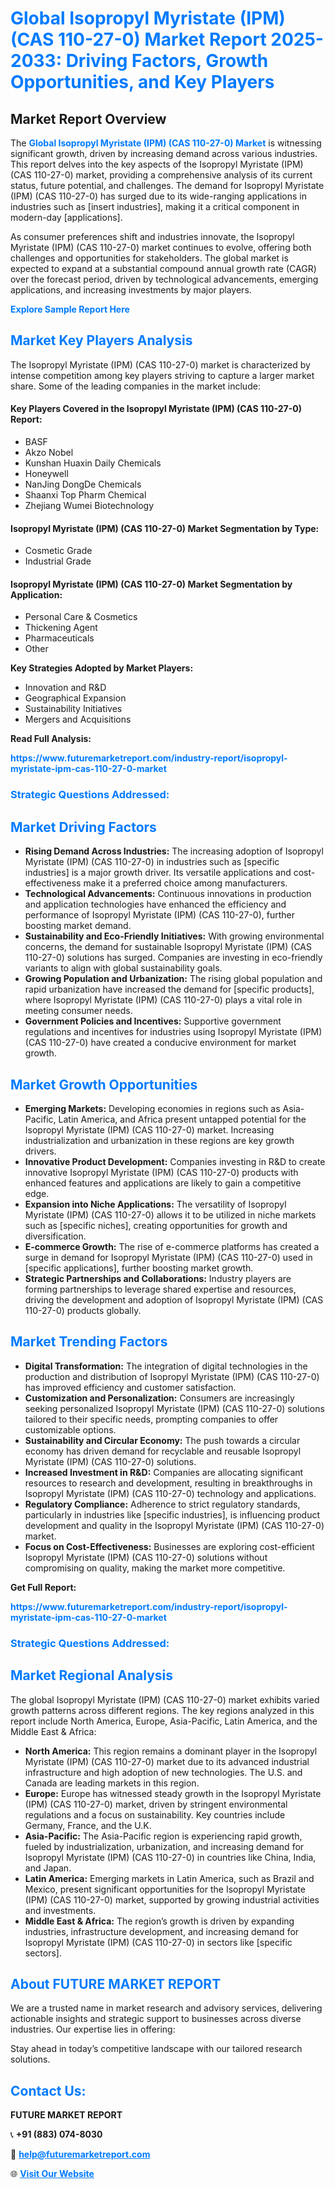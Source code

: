 <h1 style="color: #007BFF;">Global Isopropyl Myristate (IPM) (CAS 110-27-0) Market Report 2025-2033: Driving Factors, Growth Opportunities, and Key Players</h1>

<section id="overview">
<h2>Market Report Overview</h2>
<p>The <a href="https://www.futuremarketreport.com/industry-report/isopropyl-myristate-ipm-cas-110-27-0-market" style="color: #007BFF; text-decoration: none;"><strong>Global Isopropyl Myristate (IPM) (CAS 110-27-0) Market</strong></a> is witnessing significant growth, driven by increasing demand across various industries. This report delves into the key aspects of the Isopropyl Myristate (IPM) (CAS 110-27-0) market, providing a comprehensive analysis of its current status, future potential, and challenges. The demand for Isopropyl Myristate (IPM) (CAS 110-27-0) has surged due to its wide-ranging applications in industries such as [insert industries], making it a critical component in modern-day [applications].</p>
<p>As consumer preferences shift and industries innovate, the Isopropyl Myristate (IPM) (CAS 110-27-0) market continues to evolve, offering both challenges and opportunities for stakeholders. The global market is expected to expand at a substantial compound annual growth rate (CAGR) over the forecast period, driven by technological advancements, emerging applications, and increasing investments by major players.</p>
</section>

<section id="overview">
<p><a href="https://www.futuremarketreport.com/request-sample/reportId=90289" style="color: #007BFF; text-decoration: none;"><strong>Explore Sample Report Here</strong></a></p>
</section>

<section id="key-players">
<h2 style="color: #007BFF;">Market Key Players Analysis</h2>
<p>The Isopropyl Myristate (IPM) (CAS 110-27-0) market is characterized by intense competition among key players striving to capture a larger market share. Some of the leading companies in the market include:</p>
<h4>Key Players Covered in the Isopropyl Myristate (IPM) (CAS 110-27-0) Report:</h4>
<ul><li>BASF</li><li>Akzo Nobel</li><li>Kunshan Huaxin Daily Chemicals</li><li>Honeywell</li><li>NanJing DongDe Chemicals</li><li>Shaanxi Top Pharm Chemical</li><li>Zhejiang Wumei Biotechnology</li></ul>
<h4>Isopropyl Myristate (IPM) (CAS 110-27-0) Market Segmentation by Type:</h4>
<ul><li>Cosmetic Grade</li><li>Industrial Grade</li></ul>

<h4>Isopropyl Myristate (IPM) (CAS 110-27-0) Market Segmentation by Application:</h4>
<ul><li>Personal Care &amp; Cosmetics</li><li>Thickening Agent</li><li>Pharmaceuticals</li><li>Other</li></ul>
<p><strong>Key Strategies Adopted by Market Players:</strong></p>
<ul>
<li>Innovation and R&D</li>
<li>Geographical Expansion</li>
<li>Sustainability Initiatives</li>
<li>Mergers and Acquisitions</li>
</ul>
</section>

<section>
<p><strong>Read Full Analysis: </strong></p><a href="https://www.futuremarketreport.com/industry-report/isopropyl-myristate-ipm-cas-110-27-0-market" style="color: #007BFF; text-decoration: none;"><strong>https://www.futuremarketreport.com/industry-report/isopropyl-myristate-ipm-cas-110-27-0-market</strong></a>
<h3 style="color: #007BFF;">Strategic Questions Addressed:</h3>
</section>

<section id="driving-factors">
<h2 style="color: #007BFF;">Market Driving Factors</h2>
<ul>
<li><strong>Rising Demand Across Industries:</strong> The increasing adoption of Isopropyl Myristate (IPM) (CAS 110-27-0) in industries such as [specific industries] is a major growth driver. Its versatile applications and cost-effectiveness make it a preferred choice among manufacturers.</li>
<li><strong>Technological Advancements:</strong> Continuous innovations in production and application technologies have enhanced the efficiency and performance of Isopropyl Myristate (IPM) (CAS 110-27-0), further boosting market demand.</li>
<li><strong>Sustainability and Eco-Friendly Initiatives:</strong> With growing environmental concerns, the demand for sustainable Isopropyl Myristate (IPM) (CAS 110-27-0) solutions has surged. Companies are investing in eco-friendly variants to align with global sustainability goals.</li>
<li><strong>Growing Population and Urbanization:</strong> The rising global population and rapid urbanization have increased the demand for [specific products], where Isopropyl Myristate (IPM) (CAS 110-27-0) plays a vital role in meeting consumer needs.</li>
<li><strong>Government Policies and Incentives:</strong> Supportive government regulations and incentives for industries using Isopropyl Myristate (IPM) (CAS 110-27-0) have created a conducive environment for market growth.</li>
</ul>
</section>

<section id="growth-opportunities">
<h2 style="color: #007BFF;">Market Growth Opportunities</h2>
<ul>
<li><strong>Emerging Markets:</strong> Developing economies in regions such as Asia-Pacific, Latin America, and Africa present untapped potential for the Isopropyl Myristate (IPM) (CAS 110-27-0) market. Increasing industrialization and urbanization in these regions are key growth drivers.</li>
<li><strong>Innovative Product Development:</strong> Companies investing in R&D to create innovative Isopropyl Myristate (IPM) (CAS 110-27-0) products with enhanced features and applications are likely to gain a competitive edge.</li>
<li><strong>Expansion into Niche Applications:</strong> The versatility of Isopropyl Myristate (IPM) (CAS 110-27-0) allows it to be utilized in niche markets such as [specific niches], creating opportunities for growth and diversification.</li>
<li><strong>E-commerce Growth:</strong> The rise of e-commerce platforms has created a surge in demand for Isopropyl Myristate (IPM) (CAS 110-27-0) used in [specific applications], further boosting market growth.</li>
<li><strong>Strategic Partnerships and Collaborations:</strong> Industry players are forming partnerships to leverage shared expertise and resources, driving the development and adoption of Isopropyl Myristate (IPM) (CAS 110-27-0) products globally.</li>
</ul>
</section>

<section id="trending-factors">
<h2 style="color: #007BFF;">Market Trending Factors</h2>
<ul>
<li><strong>Digital Transformation:</strong> The integration of digital technologies in the production and distribution of Isopropyl Myristate (IPM) (CAS 110-27-0) has improved efficiency and customer satisfaction.</li>
<li><strong>Customization and Personalization:</strong> Consumers are increasingly seeking personalized Isopropyl Myristate (IPM) (CAS 110-27-0) solutions tailored to their specific needs, prompting companies to offer customizable options.</li>
<li><strong>Sustainability and Circular Economy:</strong> The push towards a circular economy has driven demand for recyclable and reusable Isopropyl Myristate (IPM) (CAS 110-27-0) solutions.</li>
<li><strong>Increased Investment in R&D:</strong> Companies are allocating significant resources to research and development, resulting in breakthroughs in Isopropyl Myristate (IPM) (CAS 110-27-0) technology and applications.</li>
<li><strong>Regulatory Compliance:</strong> Adherence to strict regulatory standards, particularly in industries like [specific industries], is influencing product development and quality in the Isopropyl Myristate (IPM) (CAS 110-27-0) market.</li>
<li><strong>Focus on Cost-Effectiveness:</strong> Businesses are exploring cost-efficient Isopropyl Myristate (IPM) (CAS 110-27-0) solutions without compromising on quality, making the market more competitive.</li>
</ul>
</section>

<section>
<p><strong>Get Full Report: </strong></p><a href="https://www.futuremarketreport.com/industry-report/isopropyl-myristate-ipm-cas-110-27-0-market" style="color: #007BFF; text-decoration: none;"><strong>https://www.futuremarketreport.com/industry-report/isopropyl-myristate-ipm-cas-110-27-0-market</strong></a>
<h3 style="color: #007BFF;">Strategic Questions Addressed:</h3>
</section>


<section id="regional-analysis">
<h2 style="color: #007BFF;">Market Regional Analysis</h2>
<p>The global Isopropyl Myristate (IPM) (CAS 110-27-0) market exhibits varied growth patterns across different regions. The key regions analyzed in this report include North America, Europe, Asia-Pacific, Latin America, and the Middle East & Africa:</p>
<ul>
<li><strong>North America:</strong> This region remains a dominant player in the Isopropyl Myristate (IPM) (CAS 110-27-0) market due to its advanced industrial infrastructure and high adoption of new technologies. The U.S. and Canada are leading markets in this region.</li>
<li><strong>Europe:</strong> Europe has witnessed steady growth in the Isopropyl Myristate (IPM) (CAS 110-27-0) market, driven by stringent environmental regulations and a focus on sustainability. Key countries include Germany, France, and the U.K.</li>
<li><strong>Asia-Pacific:</strong> The Asia-Pacific region is experiencing rapid growth, fueled by industrialization, urbanization, and increasing demand for Isopropyl Myristate (IPM) (CAS 110-27-0) in countries like China, India, and Japan.</li>
<li><strong>Latin America:</strong> Emerging markets in Latin America, such as Brazil and Mexico, present significant opportunities for the Isopropyl Myristate (IPM) (CAS 110-27-0) market, supported by growing industrial activities and investments.</li>
<li><strong>Middle East & Africa:</strong> The region’s growth is driven by expanding industries, infrastructure development, and increasing demand for Isopropyl Myristate (IPM) (CAS 110-27-0) in sectors like [specific sectors].</li>
</ul>
</section>

<footer>
<h2 style="color: #007BFF;">About FUTURE MARKET REPORT</h2>
<p>We are a trusted name in market research and advisory services, delivering actionable insights and strategic support to businesses across diverse industries. Our expertise lies in offering:</p>

<p>Stay ahead in today’s competitive landscape with our tailored research solutions.</p>

<h2 style="color: #007BFF;">Contact Us:</h2>
<p><strong>FUTURE MARKET REPORT</strong></p>
<p>📞 <strong>+91 (883) 074-8030</strong></p>
<p>📧 <strong><a href="mailto:help@futuremarketreport.com" style="color: #007BFF;">help@futuremarketreport.com</a></strong></p>
<p>🌐 <strong><a href="https://www.futuremarketreport.com/" style="color: #007BFF;">Visit Our Website</a></strong></p>
</footer>